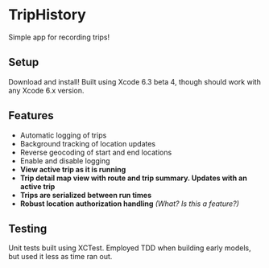# TripHistory
Simple app for recording trips!

## Setup
Download and install! Built using Xcode 6.3 beta 4, though should work with any Xcode 6.x version.

## Features
* Automatic logging of trips
* Background tracking of location updates
* Reverse geocoding of start and end locations
* Enable and disable logging
* **View active trip as it is running**
* **Trip detail map view with route and trip summary. Updates with an active trip**
* **Trips are serialized between run times**
* **Robust location authorization handling** *(What? Is this a feature?)*

## Testing
Unit tests built using XCTest. Employed TDD when building early models, but used it less as time ran out.
